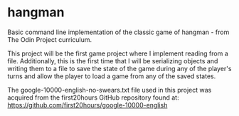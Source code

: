 # hangman
Basic command line implementation of the classic game of hangman - from The
Odin Project curriculum.

This project will be the first game project where I implement reading from a
file. Additionally, this is the first time that I will be serializing objects
and writing them to a file to save the state of the game during any of the
player's turns and allow the player to load a game from any of the saved states.

The google-10000-english-no-swears.txt file used in this project was acquired
from the first20hours GitHub repository found at:
https://github.com/first20hours/google-10000-english
